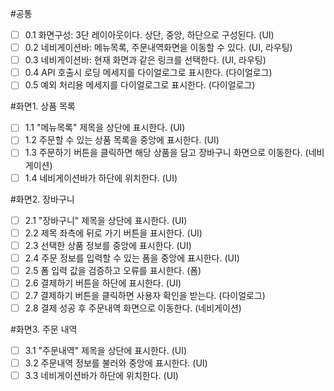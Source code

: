 #공통 

- [ ]	0.1 화면구성: 3단 레이아웃이다. 상단, 중앙, 하단으로 구성된다. (UI)
- [ ]	0.2 네비게이션바: 메뉴목록, 주문내역화면을 이동할 수 있다. (UI, 라우팅)
- [ ]	0.3 네비게이션바: 현재 화면과 같은 링크를 선택한다. (UI, 라우팅)
- [ ]	0.4 API 호출시 로딩 메세지를 다이얼로그로 표시한다. (다이얼로그)
- [ ]	0.5 예외 처리용 메세지를 다이얼로그로 표시한다. (다이얼로그)

#화면1. 상품 목록

- [ ]	1.1 "메뉴목록" 제목을 상단에 표시한다. (UI)
- [ ]	1.2 주문할 수 있는 상품 목록을 중앙에 표시한다. (UI)
- [ ]	1.3 주문하기 버튼을 클릭하면 해당 상품을 담고 장바구니 화면으로 이동한다. (네비게이션)
- [ ]	1.4 네비게이션바가 하단에 위치한다. (UI)

#화면2. 장바구니

- [ ]	2.1 "장바구니" 제목을 상단에 표시한다. (UI)
- [ ]	2.2 제목 좌측에 뒤로 가기 버튼을 표시한다. (UI)
- [ ]	2.3 선택한 상품 정보를 중앙에 표시한다. (UI)
- [ ]	2.4 주문 정보를 입력할 수 있는 폼을 중앙에 표시한다. (UI)
- [ ]	2.5 폼 입력 값을 검증하고 오류를 표시한다. (폼)
- [ ]	2.6 결제하기 버튼을 하단에 표시한다. (UI)
- [ ]	2.7 결제하기 버튼을 클릭하면 사용자 확인을 받는다. (다이얼로그)
- [ ]	2.8 결제 성공 후 주문내역 화면으로 이동한다. (네비게이션)

#화면3. 주문 내역

- [ ]	3.1 "주문내역" 제목을 상단에 표시한다. (UI)
- [ ]	3.2 주문내역 정보를 불러와 중앙에 표시한다. (UI)
- [ ]	3.3 네비게이션바가 하단에 위치한다. (UI)